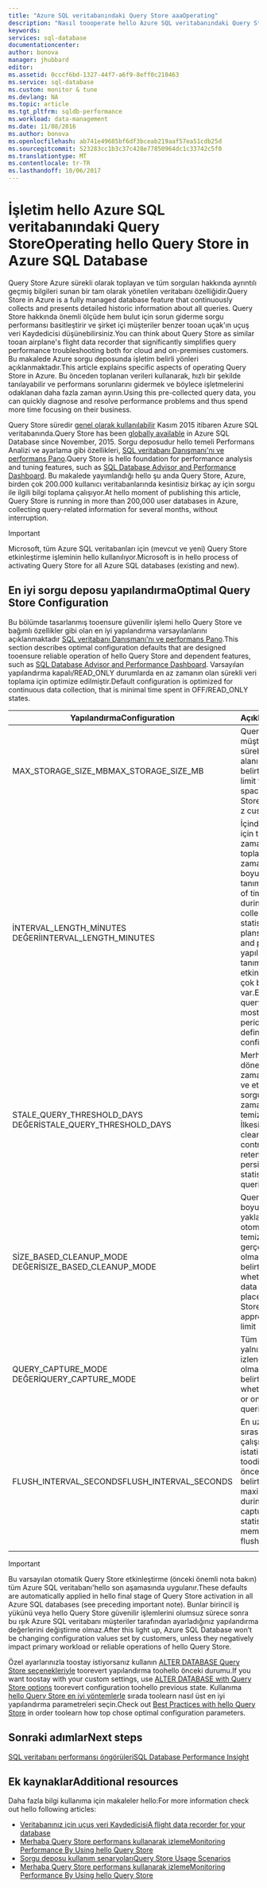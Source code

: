 ```yaml
---
title: "Azure SQL veritabanındaki Query Store aaaOperating"
description: "Nasıl toooperate hello Azure SQL veritabanındaki Query Store öğrenin"
keywords: 
services: sql-database
documentationcenter: 
author: bonova
manager: jhubbard
editor: 
ms.assetid: 0cccf6bd-1327-44f7-a6f9-8eff0c210463
ms.service: sql-database
ms.custom: monitor & tune
ms.devlang: NA
ms.topic: article
ms.tgt_pltfrm: sqldb-performance
ms.workload: data-management
ms.date: 11/08/2016
ms.author: bonova
ms.openlocfilehash: ab741e49685bf6df3bceab219aaf57ea51cdb25d
ms.sourcegitcommit: 523283cc1b3c37c428e77850964dc1c33742c5f0
ms.translationtype: MT
ms.contentlocale: tr-TR
ms.lasthandoff: 10/06/2017
---
```

# <a name="operating-hello-query-store-in-azure-sql-database"></a><span data-ttu-id="68e03-103">İşletim hello Azure SQL veritabanındaki Query Store</span><span class="sxs-lookup"><span data-stu-id="68e03-103">Operating hello Query Store in Azure SQL Database</span></span>
<span data-ttu-id="68e03-104">Query Store Azure sürekli olarak toplayan ve tüm sorguları hakkında ayrıntılı geçmiş bilgileri sunan bir tam olarak yönetilen veritabanı özelliğidir.</span><span class="sxs-lookup"><span data-stu-id="68e03-104">Query Store in Azure is a fully managed database feature that continuously collects and presents detailed historic information about all queries.</span></span> <span data-ttu-id="68e03-105">Query Store hakkında önemli ölçüde hem bulut için sorun giderme sorgu performansı basitleştirir ve şirket içi müşteriler benzer tooan uçak'ın uçuş veri Kaydedicisi düşünebilirsiniz.</span><span class="sxs-lookup"><span data-stu-id="68e03-105">You can think about Query Store as similar tooan airplane's flight data recorder that significantly simplifies query performance troubleshooting both for cloud and on-premises customers.</span></span> <span data-ttu-id="68e03-106">Bu makalede Azure sorgu deposunda işletim belirli yönleri açıklanmaktadır.</span><span class="sxs-lookup"><span data-stu-id="68e03-106">This article explains specific aspects of operating Query Store in Azure.</span></span> <span data-ttu-id="68e03-107">Bu önceden toplanan verileri kullanarak, hızlı bir şekilde tanılayabilir ve performans sorunlarını gidermek ve böylece işletmelerini odaklanan daha fazla zaman ayırın.</span><span class="sxs-lookup"><span data-stu-id="68e03-107">Using this pre-collected query data, you can quickly diagnose and resolve performance problems and thus spend more time focusing on their business.</span></span> 

<span data-ttu-id="68e03-108">Query Store süredir [genel olarak kullanılabilir](https://azure.microsoft.com/updates/general-availability-azure-sql-database-query-store/) Kasım 2015 itibaren Azure SQL veritabanında.</span><span class="sxs-lookup"><span data-stu-id="68e03-108">Query Store has been [globally available](https://azure.microsoft.com/updates/general-availability-azure-sql-database-query-store/) in Azure SQL Database since November, 2015.</span></span> <span data-ttu-id="68e03-109">Sorgu deposudur hello temeli Performans Analizi ve ayarlama gibi özellikleri, [SQL veritabanı Danışmanı'nı ve performans Pano](https://azure.microsoft.com/updates/sqldatabaseadvisorga/).</span><span class="sxs-lookup"><span data-stu-id="68e03-109">Query Store is hello foundation for performance analysis and tuning features, such as [SQL Database Advisor and Performance Dashboard](https://azure.microsoft.com/updates/sqldatabaseadvisorga/).</span></span> <span data-ttu-id="68e03-110">Bu makalede yayımlandığı hello şu anda Query Store, Azure, birden çok 200.000 kullanıcı veritabanlarında kesintisiz birkaç ay için sorgu ile ilgili bilgi toplama çalışıyor.</span><span class="sxs-lookup"><span data-stu-id="68e03-110">At hello moment of publishing this article, Query Store is running in more than 200,000 user databases in Azure, collecting query-related information for several months, without interruption.</span></span>

> [!IMPORTANT]
> <span data-ttu-id="68e03-111">Microsoft, tüm Azure SQL veritabanları için (mevcut ve yeni) Query Store etkinleştirme işleminin hello kullanılıyor.</span><span class="sxs-lookup"><span data-stu-id="68e03-111">Microsoft is in hello process of activating Query Store for all Azure SQL databases (existing and new).</span></span> 
> 
> 

## <a name="optimal-query-store-configuration"></a><span data-ttu-id="68e03-112">En iyi sorgu deposu yapılandırma</span><span class="sxs-lookup"><span data-stu-id="68e03-112">Optimal Query Store Configuration</span></span>
<span data-ttu-id="68e03-113">Bu bölümde tasarlanmış tooensure güvenilir işlemi hello Query Store ve bağımlı özellikler gibi olan en iyi yapılandırma varsayılanlarını açıklanmaktadır [SQL veritabanı Danışmanı'nı ve performans Pano](https://azure.microsoft.com/updates/sqldatabaseadvisorga/).</span><span class="sxs-lookup"><span data-stu-id="68e03-113">This section describes optimal configuration defaults that are designed tooensure reliable operation of hello Query Store and dependent features, such as [SQL Database Advisor and Performance Dashboard](https://azure.microsoft.com/updates/sqldatabaseadvisorga/).</span></span> <span data-ttu-id="68e03-114">Varsayılan yapılandırma kapalı/READ_ONLY durumlarda en az zamanın olan sürekli veri toplama için optimize edilmiştir.</span><span class="sxs-lookup"><span data-stu-id="68e03-114">Default configuration is optimized for continuous data collection, that is minimal time spent in OFF/READ_ONLY states.</span></span>

| <span data-ttu-id="68e03-115">Yapılandırma</span><span class="sxs-lookup"><span data-stu-id="68e03-115">Configuration</span></span> | <span data-ttu-id="68e03-116">Açıklama</span><span class="sxs-lookup"><span data-stu-id="68e03-116">Description</span></span> | <span data-ttu-id="68e03-117">Varsayılan</span><span class="sxs-lookup"><span data-stu-id="68e03-117">Default</span></span> | <span data-ttu-id="68e03-118">Açıklama</span><span class="sxs-lookup"><span data-stu-id="68e03-118">Comment</span></span> |
| --- | --- | --- | --- |
| <span data-ttu-id="68e03-119">MAX_STORAGE_SIZE_MB</span><span class="sxs-lookup"><span data-stu-id="68e03-119">MAX_STORAGE_SIZE_MB</span></span> |<span data-ttu-id="68e03-120">Query Store z müşteri veritabanının sürebilir hello veri alanı için Hello sınırı belirtir</span><span class="sxs-lookup"><span data-stu-id="68e03-120">Specifies hello limit for hello data space that Query Store can take inside z customer database</span></span> |<span data-ttu-id="68e03-121">100</span><span class="sxs-lookup"><span data-stu-id="68e03-121">100</span></span> |<span data-ttu-id="68e03-122">Yeni veritabanları için zorlanan</span><span class="sxs-lookup"><span data-stu-id="68e03-122">Enforced for new databases</span></span> |
| <span data-ttu-id="68e03-123">İNTERVAL_LENGTH_MİNUTES DEĞERİ</span><span class="sxs-lookup"><span data-stu-id="68e03-123">INTERVAL_LENGTH_MINUTES</span></span> |<span data-ttu-id="68e03-124">İçinde sorgu planları için toplanan çalışma zamanı istatistikleri toplanır ve kalıcı zaman penceresi boyutunu tanımlar.</span><span class="sxs-lookup"><span data-stu-id="68e03-124">Defines size of time window during which collected runtime statistics for query plans are aggregated and persisted.</span></span> <span data-ttu-id="68e03-125">Bu yapılandırma ile tanımlanan süre her etkin sorgu planı en çok bir satır var.</span><span class="sxs-lookup"><span data-stu-id="68e03-125">Every active query plan has at most one row for a period of time defined with this configuration</span></span> |<span data-ttu-id="68e03-126">60</span><span class="sxs-lookup"><span data-stu-id="68e03-126">60</span></span> |<span data-ttu-id="68e03-127">Yeni veritabanları için zorlanan</span><span class="sxs-lookup"><span data-stu-id="68e03-127">Enforced for new databases</span></span> |
| <span data-ttu-id="68e03-128">STALE_QUERY_THRESHOLD_DAYS DEĞERİ</span><span class="sxs-lookup"><span data-stu-id="68e03-128">STALE_QUERY_THRESHOLD_DAYS</span></span> |<span data-ttu-id="68e03-129">Merhaba saklama dönemi kalıcı çalışma zamanı istatistikleri ve etkin olmayan sorguları denetimleri zamana dayalı temizleme İlkesi</span><span class="sxs-lookup"><span data-stu-id="68e03-129">Time-based cleanup policy that controls hello retention period of persisted runtime statistics and inactive queries</span></span> |<span data-ttu-id="68e03-130">30</span><span class="sxs-lookup"><span data-stu-id="68e03-130">30</span></span> |<span data-ttu-id="68e03-131">Yeni veritabanları ve önceki varsayılan (367) ile veritabanları için zorlanan</span><span class="sxs-lookup"><span data-stu-id="68e03-131">Enforced for new databases and databases with previous default (367)</span></span> |
| <span data-ttu-id="68e03-132">SİZE_BASED_CLEANUP_MODE DEĞERİ</span><span class="sxs-lookup"><span data-stu-id="68e03-132">SIZE_BASED_CLEANUP_MODE</span></span> |<span data-ttu-id="68e03-133">Query Store veri boyutu hello sınırı yaklaştığında otomatik veri temizleme gerçekleşir olup olmadığını belirtir</span><span class="sxs-lookup"><span data-stu-id="68e03-133">Specifies whether automatic data cleanup takes place when Query Store data size approaches hello limit</span></span> |<span data-ttu-id="68e03-134">OTOMATİK</span><span class="sxs-lookup"><span data-stu-id="68e03-134">AUTO</span></span> |<span data-ttu-id="68e03-135">Tüm veritabanları için zorlanan</span><span class="sxs-lookup"><span data-stu-id="68e03-135">Enforced for all databases</span></span> |
| <span data-ttu-id="68e03-136">QUERY_CAPTURE_MODE DEĞERİ</span><span class="sxs-lookup"><span data-stu-id="68e03-136">QUERY_CAPTURE_MODE</span></span> |<span data-ttu-id="68e03-137">Tüm sorgular veya yalnızca bir alt sorgu izlenen olup olmadığını belirtir</span><span class="sxs-lookup"><span data-stu-id="68e03-137">Specifies whether all queries or only a subset of queries are tracked</span></span> |<span data-ttu-id="68e03-138">OTOMATİK</span><span class="sxs-lookup"><span data-stu-id="68e03-138">AUTO</span></span> |<span data-ttu-id="68e03-139">Tüm veritabanları için zorlanan</span><span class="sxs-lookup"><span data-stu-id="68e03-139">Enforced for all databases</span></span> |
| <span data-ttu-id="68e03-140">FLUSH_INTERVAL_SECONDS</span><span class="sxs-lookup"><span data-stu-id="68e03-140">FLUSH_INTERVAL_SECONDS</span></span> |<span data-ttu-id="68e03-141">En uzun süresi sırasında yakalanan çalışma zamanı istatistikleri bellekte toodisk temizleme önce tutulması belirtir</span><span class="sxs-lookup"><span data-stu-id="68e03-141">Specifies maximum period during which captured runtime statistics are kept in memory, before flushing toodisk</span></span> |<span data-ttu-id="68e03-142">900</span><span class="sxs-lookup"><span data-stu-id="68e03-142">900</span></span> |<span data-ttu-id="68e03-143">Yeni veritabanları için zorlanan</span><span class="sxs-lookup"><span data-stu-id="68e03-143">Enforced for new databases</span></span> |
|  | | | |

> [!IMPORTANT]
> <span data-ttu-id="68e03-144">Bu varsayılan otomatik Query Store etkinleştirme (önceki önemli nota bakın) tüm Azure SQL veritabanı'hello son aşamasında uygulanır.</span><span class="sxs-lookup"><span data-stu-id="68e03-144">These defaults are automatically applied in hello final stage of Query Store activation in all Azure SQL databases (see preceding important note).</span></span> <span data-ttu-id="68e03-145">Bunlar birincil iş yükünü veya hello Query Store güvenilir işlemlerini olumsuz sürece sonra bu ışık Azure SQL veritabanı müşteriler tarafından ayarladığınız yapılandırma değerlerini değiştirme olmaz.</span><span class="sxs-lookup"><span data-stu-id="68e03-145">After this light up, Azure SQL Database won’t be changing configuration values set by customers, unless they negatively impact primary workload or reliable operations of hello Query Store.</span></span>
> 
> 

<span data-ttu-id="68e03-146">Özel ayarlarınızla toostay istiyorsanız kullanın [ALTER DATABASE Query Store seçenekleriyle](https://msdn.microsoft.com/library/bb522682.aspx) toorevert yapılandırma toohello önceki durumu.</span><span class="sxs-lookup"><span data-stu-id="68e03-146">If you want toostay with your custom settings, use [ALTER DATABASE with Query Store options](https://msdn.microsoft.com/library/bb522682.aspx) toorevert configuration toohello previous state.</span></span> <span data-ttu-id="68e03-147">Kullanıma [hello Query Store en iyi yöntemlerle](https://msdn.microsoft.com/library/mt604821.aspx) sırada toolearn nasıl üst en iyi yapılandırma parametreleri seçin.</span><span class="sxs-lookup"><span data-stu-id="68e03-147">Check out [Best Practices with hello Query Store](https://msdn.microsoft.com/library/mt604821.aspx) in order toolearn how top chose optimal configuration parameters.</span></span>

## <a name="next-steps"></a><span data-ttu-id="68e03-148">Sonraki adımlar</span><span class="sxs-lookup"><span data-stu-id="68e03-148">Next steps</span></span>
[<span data-ttu-id="68e03-149">SQL veritabanı performansı öngörüleri</span><span class="sxs-lookup"><span data-stu-id="68e03-149">SQL Database Performance Insight</span></span>](sql-database-performance.md)

## <a name="additional-resources"></a><span data-ttu-id="68e03-150">Ek kaynaklar</span><span class="sxs-lookup"><span data-stu-id="68e03-150">Additional resources</span></span>
<span data-ttu-id="68e03-151">Daha fazla bilgi kullanıma için makaleler hello:</span><span class="sxs-lookup"><span data-stu-id="68e03-151">For more information check out hello following articles:</span></span>

* [<span data-ttu-id="68e03-152">Veritabanınız için uçuş veri Kaydedicisi</span><span class="sxs-lookup"><span data-stu-id="68e03-152">A flight data recorder for your database</span></span>](https://azure.microsoft.com/blog/query-store-a-flight-data-recorder-for-your-database) 
* [<span data-ttu-id="68e03-153">Merhaba Query Store performans kullanarak izleme</span><span class="sxs-lookup"><span data-stu-id="68e03-153">Monitoring Performance By Using hello Query Store</span></span>](https://msdn.microsoft.com/library/dn817826.aspx)
* [<span data-ttu-id="68e03-154">Sorgu deposu kullanım senaryoları</span><span class="sxs-lookup"><span data-stu-id="68e03-154">Query Store Usage Scenarios</span></span>](https://msdn.microsoft.com/library/mt614796.aspx)
* [<span data-ttu-id="68e03-155">Merhaba Query Store performans kullanarak izleme</span><span class="sxs-lookup"><span data-stu-id="68e03-155">Monitoring Performance By Using hello Query Store</span></span>](https://msdn.microsoft.com/library/dn817826.aspx) 

